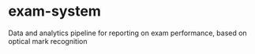# exam-system
Data and analytics pipeline for reporting on exam performance, based on optical mark recognition
